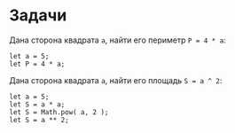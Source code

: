 # Задачи

Дана сторона квадрата `a`, найти его периметр `P = 4 * a`:

    let a = 5;
    let P = 4 * a;

Дана сторона квадрата `a`, найти его площадь `S = a ^ 2`:

    let a = 5;
    let S = a * a;
    let S = Math.pow( a, 2 );
    let S = a ** 2;
